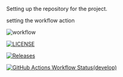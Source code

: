 Setting up the repository for the project.

setting the workflow action

![workflow](https://github.com/pliniomartos/devops/actions/workflows/main.yml/badge.svg)

[![LICENSE](https://img.shields.io/github/license/pliniomartos/devops.svg?style=flat-square)](https://github.com/pliniomartos/devops/blob/master/LICENSE)

[![Releases](https://img.shields.io/github/release/pliniomartos/devops/all.svg?style=flat-square)](https://github.com/pliniomartos/devops/releases)

[![GitHub Actions Workflow Status(develop)](https://img.shields.io/github/actions/workflow/status/pliniomartos/devops/main.yml?branch=develop&style=flat-square)](https://github.com/pliniomartos/devops/actions/workflows/main.yml?query=branch:develop)


